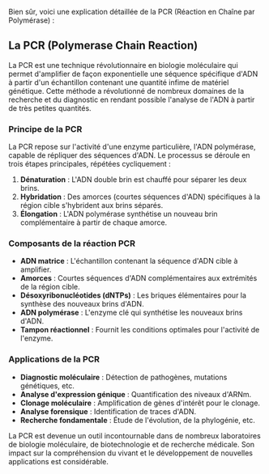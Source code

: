 Bien sûr, voici une explication détaillée de la PCR (Réaction en Chaîne par Polymérase) :

## La PCR (Polymerase Chain Reaction)

La PCR est une technique révolutionnaire en biologie moléculaire qui permet d'amplifier de façon exponentielle une séquence spécifique d'ADN à partir d'un échantillon contenant une quantité infime de matériel génétique. Cette méthode a révolutionné de nombreux domaines de la recherche et du diagnostic en rendant possible l'analyse de l'ADN à partir de très petites quantités.

### Principe de la PCR

La PCR repose sur l'activité d'une enzyme particulière, l'ADN polymérase, capable de répliquer des séquences d'ADN. Le processus se déroule en trois étapes principales, répétées cycliquement :

1. **Dénaturation** : L'ADN double brin est chauffé pour séparer les deux brins.
2. **Hybridation** : Des amorces (courtes séquences d'ADN) spécifiques à la région cible s'hybrident aux brins séparés.
3. **Élongation** : L'ADN polymérase synthétise un nouveau brin complémentaire à partir de chaque amorce.

### Composants de la réaction PCR

- **ADN matrice** : L'échantillon contenant la séquence d'ADN cible à amplifier.
- **Amorces** : Courtes séquences d'ADN complémentaires aux extrémités de la région cible.
- **Désoxyribonucléotides (dNTPs)** : Les briques élémentaires pour la synthèse des nouveaux brins d'ADN.
- **ADN polymérase** : L'enzyme clé qui synthétise les nouveaux brins d'ADN.
- **Tampon réactionnel** : Fournit les conditions optimales pour l'activité de l'enzyme.

### Applications de la PCR

- **Diagnostic moléculaire** : Détection de pathogènes, mutations génétiques, etc.
- **Analyse d'expression génique** : Quantification des niveaux d'ARNm.
- **Clonage moléculaire** : Amplification de gènes d'intérêt pour le clonage.
- **Analyse forensique** : Identification de traces d'ADN.
- **Recherche fondamentale** : Étude de l'évolution, de la phylogénie, etc.

La PCR est devenue un outil incontournable dans de nombreux laboratoires de biologie moléculaire, de biotechnologie et de recherche médicale. Son impact sur la compréhension du vivant et le développement de nouvelles applications est considérable.